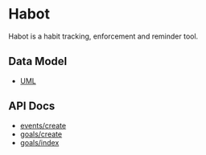 # Habot

Habot is a habit tracking, enforcement and reminder tool.

## Data Model

* [UML](docs/data_model.md)
## API Docs


* [events/create](docs/events/create.md)
* [goals/create](docs/goals/create.md)
* [goals/index](docs/goals/index.md)